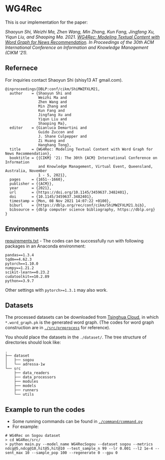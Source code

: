 # WG4Rec

This is our implementation for the paper:

*Shaoyun Shi, Weizhi Ma, Zhen Wang, Min Zhang, Kun Fang, Jingfang Xu, Yiqun Liu, and Shaoping Ma. 2021. [WG4Rec: Modeling Textual Content with Word Graph for News Recommendation](https://dl.acm.org/doi/10.1145/3459637.3482401).  In Proceedings of the 30th ACM International Conference on Information and Knowledge Management (CIKM ’21).*



## Refernece

For inquiries contact Shaoyun Shi (shisy13 AT gmail.com).

```
@inproceedings{DBLP:conf/cikm/ShiMWZFXLM21,
  author    = {Shaoyun Shi and
               Weizhi Ma and
               Zhen Wang and
               Min Zhang and
               Kun Fang and
               Jingfang Xu and
               Yiqun Liu and
               Shaoping Ma},
  editor    = {Gianluca Demartini and
               Guido Zuccon and
               J. Shane Culpepper and
               Zi Huang and
               Hanghang Tong},
  title     = {WG4Rec: Modeling Textual Content with Word Graph for News Recommendation},
  booktitle = {{CIKM} '21: The 30th {ACM} International Conference on Information
               and Knowledge Management, Virtual Event, Queensland, Australia, November
               1 - 5, 2021},
  pages     = {1651--1660},
  publisher = {{ACM}},
  year      = {2021},
  url       = {https://doi.org/10.1145/3459637.3482401},
  doi       = {10.1145/3459637.3482401},
  timestamp = {Mon, 08 Nov 2021 14:07:22 +0100},
  biburl    = {https://dblp.org/rec/conf/cikm/ShiMWZFXLM21.bib},
  bibsource = {dblp computer science bibliography, https://dblp.org}
}
```



## Environments

[requirements.txt](https://github.com/THUIR/WG4Rec/blob/master/requirements.txt) - The codes can be successfully run with following packages in an Anaconda environment:

```
pandas==1.3.4
tqdm==4.62.3
pytorch==1.10.0
numpy==1.21.2
scikit-learn==0.23.2
cudatoolkit==10.2.89
python==3.9.7
```

Other settings with `pytorch>=1.3.1` may also work.



## Datasets

The processed datasets can be downloaded from [Tsinghua Cloud](https://cloud.tsinghua.edu.cn/d/a8b40e16594540a38f5d/), in which `*.word_graph.pk` is the generated word graph. (The codes for word graph construction are in [`./src/preprocess`](https://github.com/THUIR/WG4Rec/blob/master/src/preprocess) for reference).

You should place the datasets in the `./dataset/`. The tree structure of directories should look like:

```
.
├── dataset
│   ├── sogou
│   └── adressa-1w
└── src
    ├── data_readers
    ├── data_processors
    ├── modules
    ├── models
    ├── runners
    └── utils
```





## Example to run the codes

-   Some running commands can be found in [`./command/command.py`](https://github.com/THUIR/WG4Rec/blob/master/command/command.py)
-   For example:

```
# WG4Rec on Sogou dataset
> cd WG4Rec/src/
> python main.py --model_name WG4RecSogou --dataset sogou --metrics ndcg@5,ndcg@10,hit@5,hit@10 --test_sample_n 99 --lr 0.001 --l2 1e-4 --sent_max 10 --sample_pop 100 --regenerate 0 --gpu 0
```

